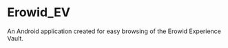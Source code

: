 Erowid_EV
=========

An Android application created for easy browsing of the Erowid Experience Vault.
